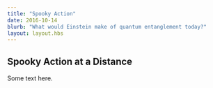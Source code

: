 ```yaml
---
title: "Spooky Action"
date: 2016-10-14
blurb: "What would Einstein make of quantum entanglement today?"
layout: layout.hbs
---
```


## Spooky Action at a Distance

Some text here.